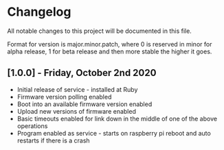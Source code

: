 # Changelog
All notable changes to this project will be documented in this file.

Format for version is major.minor.patch, where 0 is reserved in minor for alpha release, 1 for beta release and then more stable the higher it goes.

## [1.0.0] - Friday, October 2nd 2020 

- Initial release of service - installed at Ruby
- Firmware version polling enabled
- Boot into an available firmware version enabled
- Upload new versions of firmware enabled
- Basic timeouts enabled for link down in the middle of one of the above operations
- Program enabled as service - starts on raspberry pi reboot and auto restarts if there is a crash